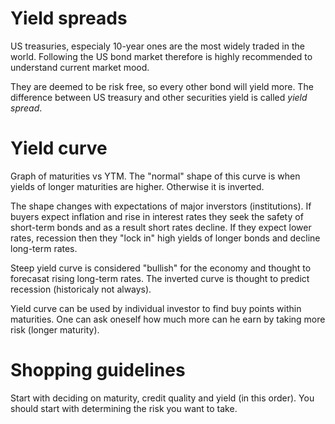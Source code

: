 # Yield spreads
US treasuries, especialy 10-year ones are the most widely traded in the world. Following the US bond market therefore is highly recommended
to understand current market mood. 

They are deemed to be risk free, so every other bond will yield more. The difference between US treasury and other securities yield is
called _yield spread_.

# Yield curve
Graph of maturities vs YTM. The "normal" shape of this curve is when yields of longer maturities are higher. Otherwise it is inverted.

The shape changes with expectations of major inverstors (institutions). If buyers expect inflation and rise in interest rates they
seek the safety of short-term bonds and as a result short rates decline. If they expect lower rates, recession then they
"lock in" high yields of longer bonds and decline long-term rates.

Steep yield curve is considered "bullish" for the economy and thought to forecasat rising long-term rates. The inverted curve is thought
to predict recession (historicaly not always).

Yield curve can be used by individual investor to find buy points within maturities. One can ask oneself how much more can he earn
by taking more risk (longer maturity). 

# Shopping guidelines
Start with deciding on maturity, credit quality and yield (in this order). You should start with determining the risk you want to take.